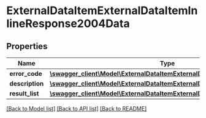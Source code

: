 # ExternalDataItemExternalDataItemInlineResponse2004Data

## Properties
Name | Type | Description | Notes
------------ | ------------- | ------------- | -------------
**error_code** | [**\swagger_client\Model\ExternalDataItemExternalDataItemErrorCode**](ExternalDataItemExternalDataItemErrorCode.md) |  | 
**description** | [**\swagger_client\Model\ExternalDataItemExternalDataItemDescription**](ExternalDataItemExternalDataItemDescription.md) |  | 
**result_list** | [**\swagger_client\Model\ExternalDataItemExternalDataItemExternalItemShare[]**](ExternalDataItemExternalDataItemExternalItemShare.md) |  | [optional] 

[[Back to Model list]](../README.md#documentation-for-models) [[Back to API list]](../README.md#documentation-for-api-endpoints) [[Back to README]](../README.md)

